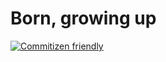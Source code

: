 # Born, growing up

[![Commitizen friendly](https://img.shields.io/badge/commitizen-friendly-brightgreen.svg)](http://commitizen.github.io/cz-cli/)
